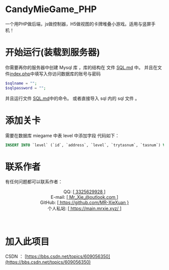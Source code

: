 # CandyMieGame_PHP
一个用PHP做后端，js做控制器，H5做视图的卡牌堆叠小游戏。适用与竖屏手机！

# 开始运行(装载到服务器)

你需要再你的服务器中创建 Mysql 库 ，库的结构在 文件 [SQL.md](./SQL.md) 中。
并且在文件[index.php](./index.php)中填写入你访问数据库的账号与密码
```php
$sqlname = "";
$sqlpassword = "";
```
并且运行文件 [SQL.md](./SQL.md)中的命令。
或者直接导入 sql 内的 sql 文件 。

# 添加关卡
需要在数据库 miegame 中表 level 中添加字段 代码如下：
```sql
INSERT INTO `level` (`id`, `address`, `level`, `trytasnum`, `tasnum`) VALUES ([第几关], [json存放路径], 4, 0, 0);
```

#  联系作者

有任何问题都可以联系作者：
<br/>
<center>
QQ: <a href="https://qm.qq.com/cgi-bin/qm/qr?k=DCit0lvtepx0NIsyInE0ynJbVZT3PYzE&noverify=0">[ 3325629928 ]</a>
<br>
E-mail: <a href = "mailto:Mr_Xie_@outlook.com">[ Mr_Xie_@outlook.com ]</a>
<br>
GitHub: <a  href = "https://github.com/MR-XieXuan">[ https://github.com/MR-XieXuan }</a>
<br>
个人私站: <a href = "https://main.mrxie.xyz/">[ https://main.mrxie.xyz/ ]</a>
</center>
<br/>
<br/>

# 加入此项目
CSDN ： [https://bbs.csdn.net/topics/609056350](https://bbs.csdn.net/topics/609056350)
